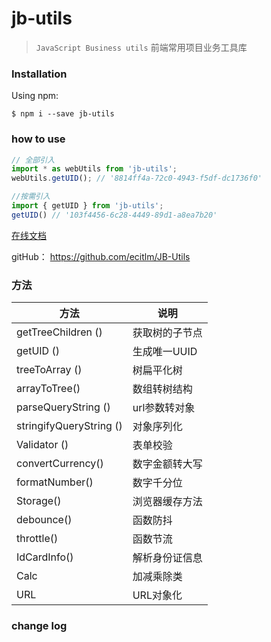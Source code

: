 # jb-utils
> `JavaScript Business utils` 前端常用项目业务工具库

### Installation
Using npm:
```shell
$ npm i --save jb-utils
```

### how to use
```javascript
// 全部引入
import * as webUtils from 'jb-utils';
webUtils.getUID(); // '8814ff4a-72c0-4943-f5df-dc1736f0'

//按需引入
import { getUID } from 'jb-utils';
getUID() // '103f4456-6c28-4449-89d1-a8ea7b20'

```

[在线文档](https://ecitlm.github.io/JB-Utils/)

gitHub： https://github.com/ecitlm/JB-Utils

### 方法

| 方法                       | 说明                                 |
| -------------------------- | ------------------------------------ |
| getTreeChildren ()         | 获取树的子节点                       |
| getUID ()                  | 生成唯一UUID                         |
| treeToArray ()             | 树扁平化树                           |
| arrayToTree()              | 数组转树结构                         |
| parseQueryString ()        | url参数转对象                        |
| stringifyQueryString ()    | 对象序列化                           |
| Validator ()               | 表单校验                             |
| convertCurrency()          | 数字金额转大写                       |
| formatNumber()             | 数字千分位                           |
| Storage()                  | 浏览器缓存方法                       |
| debounce()                 | 函数防抖                             |
| throttle()                 | 函数节流                            |
| IdCardInfo()               | 解析身份证信息                      |
| Calc                       | 加减乘除类
| URL                        | URL对象化

### change log
